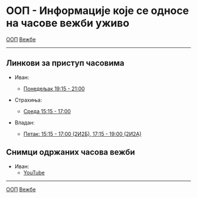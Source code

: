 # ООП - Информације које се односе на часове вежби уживо

[ООП](../../README.md) [Вежбе](../README.md)

---

## Линкови за приступ часовима

- Иван:
    - [Понедељак 19:15 - 21:00](https://matf.webex.com/meet/ivan_ristovic)

- Страхиња:
    - [Среда 15:15 - 17:00](https://matf.webex.com/meet/strahinja_stanojevic)
    
- Владан:
    - [Петак: 15:15 - 17:00 (2И2Б), 17:15 - 19:00 (2И2А)](https://matf.webex.com/meet/vladan_kovacevic)    

## Снимци одржаних часова вежби

- Иван:
    - [YouTube](https://www.youtube.com/playlist?list=PLOGAKiQpHThMfo0A7UumHheZ5RkXxPq3m)


--- 
[ООП](../../README.md) [Вежбе](../README.md)
